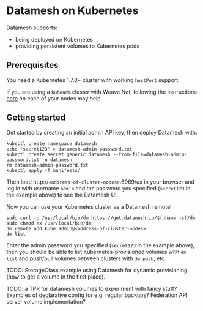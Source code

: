 # Datamesh on Kubernetes

Datamesh supports:

* being deployed on Kubernetes
* providing persistent volumes to Kubernetes pods

## Prerequisites

You need a Kubernetes 1.7.0+ cluster with working `hostPort` support.

If you are using a `kubeadm` cluster with Weave Net, following the instructions [here](https://github.com/weaveworks/weave/issues/3016#issuecomment-321337923) on each of your nodes may help.

## Getting started

Get started by creating an initial admin API key, then deploy Datamesh with:

```
kubectl create namespace datamesh
echo "secret123" > datamesh-admin-password.txt
kubectl create secret generic datamesh --from-file=datamesh-admin-password.txt -n datamesh
rm datamesh-admin-password.txt
kubectl apply -f manifests/
```

Then load http://`<address-of-cluster-nodes>`:6969/ux in your browser and log in with username `admin` and the password you specified (`secret123` in the example above) to see the Datamesh UI.

Now you can use your Kubernetes cluster as a Datamesh remote!

```
sudo curl -o /usr/local/bin/dm https://get.datamesh.io/$(uname -s)/dm
sudo chmod +x /usr/local/bin/dm
dm remote add kube admin@<address-of-cluster-nodes>
dm list
```

Enter the admin password you specified (`secret123` in the example above), then you should be able to list Kubernetes-provisioned volumes with `dm list` and push/pull volumes between clusters with `dm push`, etc.

TODO: StorageClass example using Datamesh for dynamic provisioning (how to get a volume in the first place).

TODO: a TPR for datamesh volumes to experiment with fancy stuff?
Examples of declarative config for e.g. regular backups?
Federation API server volume implementation?
